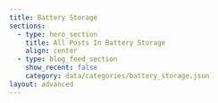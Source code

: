 ```yaml
---
title: Battery Storage
sections:
  - type: hero_section
    title: All Posts In Battery Storage
    align: center
  - type: blog_feed_section
    show_recent: false
    category: data/categories/battery_storage.json
layout: advanced
---
```

